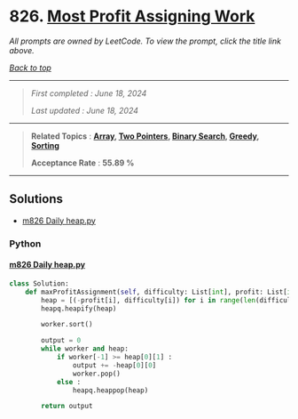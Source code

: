 # 826. [Most Profit Assigning Work](<https://leetcode.com/problems/most-profit-assigning-work>)

*All prompts are owned by LeetCode. To view the prompt, click the title link above.*

*[Back to top](<../README.md>)*

------

> *First completed : June 18, 2024*
>
> *Last updated : June 18, 2024*

------

> **Related Topics** : **[Array](<by_topic/Array.md>), [Two Pointers](<by_topic/Two Pointers.md>), [Binary Search](<by_topic/Binary Search.md>), [Greedy](<by_topic/Greedy.md>), [Sorting](<by_topic/Sorting.md>)**
>
> **Acceptance Rate** : **55.89 %**

------

## Solutions

- [m826 Daily heap.py](<../my-submissions/m826 Daily heap.py>)
### Python
#### [m826 Daily heap.py](<../my-submissions/m826 Daily heap.py>)
```Python
class Solution:
    def maxProfitAssignment(self, difficulty: List[int], profit: List[int], worker: List[int]) -> int:
        heap = [(-profit[i], difficulty[i]) for i in range(len(difficulty))]
        heapq.heapify(heap)

        worker.sort()

        output = 0
        while worker and heap:
            if worker[-1] >= heap[0][1] :
                output += -heap[0][0]
                worker.pop()
            else :
                heapq.heappop(heap)

        return output
```

